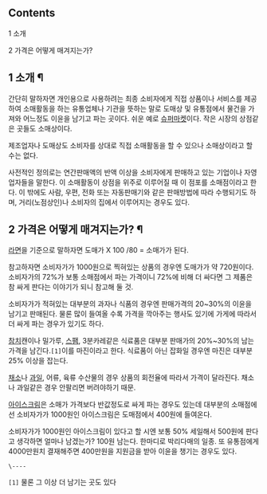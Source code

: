 ## Contents

    

1 소개

2 가격은 어떻게 매겨지는가?

## 1 소개 ¶

간단히 말하자면 개인용으로 사용하려는 최종 소비자에게 직접 상품이나 서비스를 제공하여 소매활동을 하는 유통업체나 기관을 뜻하는 말로 도매상
및 유통점에서 물건을 가져와 어느정도 이윤을 남기고 파는 곳이다. 쉬운 예로
[슈퍼마켓](%EC%8A%88%ED%8D%BC%EB%A7%88%EC%BC%93.md)이다. 작은 시장의 상점같은 곳들도 소매상이다.

  

제조업자나 도매상도 소비자를 상대로 직접 소매활동을 할 수 있으나 소매상이라고 할 수는 없다.  

  

사전적인 정의로는 연간판매액의 반액 이상을 소비자에게 판매하고 있는 기업이나 자영업자들을 말한다. 이 소매활동이 상점을 위주로 이루어질 때
이 점포를 소매점이라고 한다. 이 밖에도 사람, 우편, 전화 또는 자동판매기와 같은 판매방법에 따라 수행되기도 하며, 거리(노점상인)나
소비자의 집에서 이루어지는 경우도 있다.  

## 2 가격은 어떻게 매겨지는가? ¶

[라면](%EB%9D%BC%EB%A9%B4.md)을 기준으로 말하자면 도매가 X 100 /80 = 소매가가 된다.

  

참고하자면 소비자가가 1000원으로 찍혀있는 상품의 경우엔 도매가가 약 720원이다. 소비자가의 72%가 보통 소매점에서 파는 가격이니
72%에 비해 더 싸다면 그 제품은 참 싸게 판다는 이야기가 되니 참고해 둘 것.  

  

소비자가가 적혀있는 대부분의 과자나 식품의 경우엔 판매가격의 20~30%의 이윤을 남기고 판매된다. 물론 많이 들여올 수록 가격을 깍아주는
행사도 있기에 가게에 따라서 더 싸게 파는 경우가 있기도 하다.  

  

[참치](%EC%B0%B8%EC%B9%98.md)캔이나 밀가루, [스팸](%EC%8A%A4%ED%8C%B8.md), 3분카레같은
식료품은 대부분 판매가의 20%~30%의 남는 가격을 남긴다.`[1]`이를 마진이라고 한다. 식료품이 아닌 잡화일 경우엔 마진은 대부분
25% 이상을 잡는다.

  

[채소](%EC%B1%84%EC%86%8C.md)나 [과일](%EA%B3%BC%EC%9D%BC.md), 어류, 육류 수산물의 경우
상품의 회전율에 따라서 가격이 달라진다. 채소나 과일같은 경우 안팔리면 버려야하기 때문.

  

[아이스크림](%EC%95%84%EC%9D%B4%EC%8A%A4%ED%81%AC%EB%A6%BC.md)은 소매가 가격보다 반값정도로
싸게 파는 경우도 있는데 대부분의 소매점에선 소비자가가 1000원인 아이스크림은 도매점에서 400원에 들여온다.

  

소비자가가 1000원인 아이스크림이 있다고 할 시엔 보통 50% 세일해서 500원에 판다고 생각하면 얼마나 남겠는가? 100원 남는다.
한마디로 박리다매의 일종. 또 유통점에게 4000만원치 결재해주면 400만원을 지원금을 받아 이윤을 챙기는 경우도 있다.  

`\----`

`[1]` 물론 그 이상 더 남기는 곳도 있다

